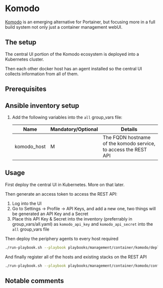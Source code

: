 # Komodo

[Komodo](https://komo.do/) is an emerging alternative for Portainer, but focusing more in a full build system not only just a container management webUI.

## The setup

The central UI portion of the Komodo ecosystem is deployed into a Kubernetes cluster.

Then each other docker host has an agent installed so the central UI collects information from all of them.

## Prerequisites

## Ansible inventory setup

1. Add the following variables into the `all` group_vars file:

    | Name | Mandatory/Optional | Details |
    |------|--------------------|---------|
    |komodo_host|M|The FQDN hostname of the komodo service, to access the REST API|

## Usage

First deploy the central UI in Kubernetes. More on that later.

Then generate an access token to access the REST API:
1. Log into the UI
2. Go to Settings -> Profile -> API Keys, and add a new one, two things will be generated an API Key and a Secret
3. Place this API Key & Secret into the inventory (preferrably in group_vars/all.yaml) as `komodo_api_key` and `komodo_api_secret` into the `all` group_vars file

Then deploy the periphery agents to every host required

```bash
./run-playbook.sh --playbook playbooks/management/container/komodo/deploy-komodo.yaml --no-check
```

And finally register all of the hosts and existing stacks on the REST API

```bash
./run-playbook.sh --playbook playbooks/management/container/komodo/configure-komodo.yaml --no-check
```

## Notable comments
